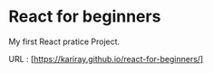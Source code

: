 # React for beginners

My first React pratice Project.

URL : [https://kariray.github.io/react-for-beginners/]

